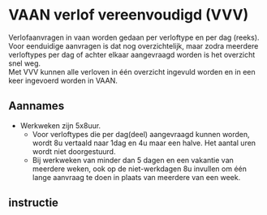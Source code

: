 # VAAN verlof vereenvoudigd (VVV)

Verlofaanvragen in vaan worden gedaan per verloftype en per dag (reeks).  
Voor eenduidige aanvragen is dat nog overzichtelijk, maar zodra meerdere verloftypes per dag of achter elkaar aangevraagd worden is het overzicht snel weg.  
Met VVV kunnen alle verloven in één overzicht ingevuld worden en in een keer ingevoerd worden in VAAN.  

## Aannames
- Werkweken zijn 5x8uur. 
  - Voor verloftypes die per dag(deel) aangevraagd kunnen worden, wordt 8u vertaald naar 1dag en 4u maar een halve. Het aantal uren wordt niet doorgestuurd.
  - Bij werkweken van minder dan 5 dagen en een vakantie van meerdere weken, ook op de niet-werkdagen 8u invullen om één lange aanvraag te doen in plaats van meerdere van een week.

## instructie
